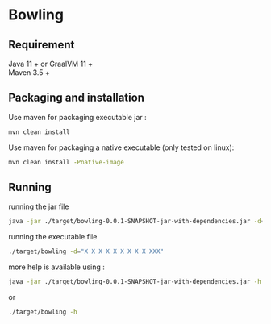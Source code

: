 
# Bowling

## Requirement
Java 11 + or GraalVM 11 +  
Maven 3.5 +

## Packaging and installation

Use maven for packaging executable jar :

```bash
mvn clean install
```

Use maven for packaging a native executable (only tested on linux):

```bash
mvn clean install -Pnative-image
```

## Running
running the jar file

```bash
java -jar ./target/bowling-0.0.1-SNAPSHOT-jar-with-dependencies.jar -d="X X X X X X X X X XXX"
```
running the executable file

```bash
./target/bowling -d="X X X X X X X X X XXX"
```

more help is available using :

```bash
java -jar ./target/bowling-0.0.1-SNAPSHOT-jar-with-dependencies.jar -h
```
or

```bash
./target/bowling -h
```

